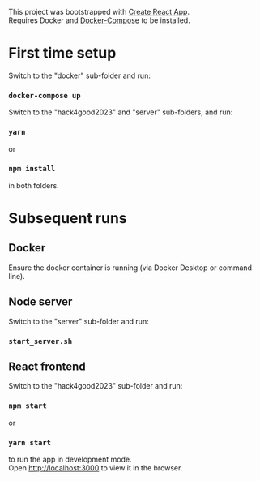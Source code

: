 This project was bootstrapped with [Create React App](https://github.com/facebook/create-react-app).\
Requires Docker and [Docker-Compose](https://github.com/docker/compose) to be installed.

# First time setup
Switch to the "docker" sub-folder and run:
### `docker-compose up`
Switch to the "hack4good2023" and "server" sub-folders, and run:
### `yarn`
or
### `npm install`
in both folders.

# Subsequent runs
## Docker
Ensure the docker container is running (via Docker Desktop or command line).

## Node server
Switch to the "server" sub-folder and run:
### `start_server.sh`

## React frontend
Switch to the "hack4good2023" sub-folder and run:
### `npm start`
or
### `yarn start`

to run the app in development mode.\
Open [http://localhost:3000](http://localhost:3000) to view it in the browser.